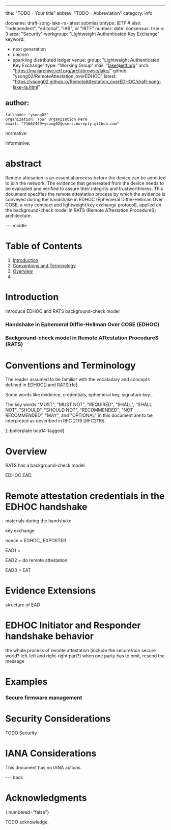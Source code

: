 ---
title: "TODO - Your title"
abbrev: "TODO - Abbreviation"
category: info

docname: draft-song-lake-ra-latest
submissiontype: IETF  # also: "independent", "editorial", "IAB", or "IRTF"
number:
date:
consensus: true
v: 3
area: "Security"
workgroup: "Lightweight Authenticated Key Exchange"
keyword:
 - next generation
 - unicorn
 - sparkling distributed ledger
venue:
  group: "Lightweight Authenticated Key Exchange"
  type: "Working Group"
  mail: "lake@ietf.org"
  arch: "https://mailarchive.ietf.org/arch/browse/lake/"
  github: "ysong02/RemoteAttestation_overEDHOC"
  latest: "https://ysong02.github.io/RemoteAttestation_overEDHOC/draft-song-lake-ra.html"

author:
 -
    fullname: "ysong02"
    organization: Your Organization Here
    email: "71662449+ysong02@users.noreply.github.com"

normative:

informative:


# abstract
Remote attesation is an essential process before the device can be admitted to join the network. The evidence that genereated from the device needs to be evaluated and verified to assure their integrity and trustworthiness. 
This document specifies the remote attestation process by which the evidence is conveyed during the handshake in EDHOC (Ephemeral Diffie-Hellman Over COSE, a very compact and lightweight key exchange protocol),
applied on the background-check model in RATS (Remote ATtestation ProcedureS) architecture. 



--- middle
# Table of Contents
1. [Introduction](#introduction)
3. [Conventions and Terminology](#conventions-and-terminology)
4. [Overview](#overview)
5. 

# Introduction
introduce EDHOC and RATS background-check model
### Handshake in Ephemeral Diffie-Hellman Over COSE (EDHOC)
### Background-check model in Remote ATtestation ProcedureS (RATS)


# Conventions and Terminology
The reader assumed to be familiar with the vocabulary and concepts defined in EDHOC[] and RATS[rfc]. 

Some words like evidence, credentials, ephemeral key, signature key...

The key words "MUST", "MUST NOT", "REQUIRED", "SHALL", "SHALL NOT",
"SHOULD", "SHOULD NOT", "RECOMMENDED", "NOT RECOMMENDED", "MAY", and
"OPTIONAL" in this document are to be interpreted as described in
RFC 2119 [RFC2119].

{::boilerplate bcp14-tagged}

# Overview
RATS has a background-check model.

EDHOC EAD.
# Remote attestation credentials in the EDHOC handshake
materials during the handshake

key exchange

nonce = EDHOC_ EXPORTER

EAD1 =

EAD2 = do remote attestation

EAD3 = EAT
# Evidence Extensions
structure of EAD
# EDHOC Initiator and Responder handshake behavior
the whole process of remote attestation (include the secure/non secure world? left-left and right-right part?)
when one party has to omit, resend the message
# Examples
### Secure firmware management
# Security Considerations

TODO Security

# IANA Considerations

This document has no IANA actions.

--- back

# Acknowledgments
{:numbered="false"}

TODO acknowledge.
